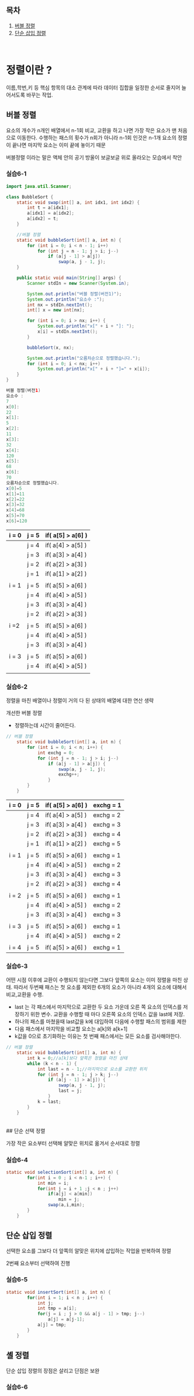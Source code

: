 ## 목차
1. [버블 정렬](#버블-정렬)  
2. [단순 삽입 정렬](#단순-삽입-정렬)

</br>  

# 정렬이란 ?

이름,학번,키 등 핵심 항목의 대소 관계에 따라 데이터 집합을 일정한 순서로 줄지어 늘어서도록 바꾸는 작업.  

## 버블 정렬  

 요소의 개수가 n개인 배열에서 n-1회 비교, 교환을 하고 나면 가장 작은 요소가 맨 처음으로 이동한다. 수행하는 패스의 횟수가 n회가 아니라 n-1회 인것은 n-1개 요소의 정렬이 끝나면 마지막 요소는 이미 끝에 놓이기 때문

버블정렬 이라는 말은 액체 안의 공기 방울이 보글보글 위로 올라오는 모습에서 착안

### 실습6-1

```java
import java.util.Scanner;

class BubbleSort {
    static void swap(int[] a, int idx1, int idx2) {
        int t = a[idx1];
        a[idx1] = a[idx2];
        a[idx2] = t;
    }

    //버블 정렬
    static void bubbleSort(int[] a, int n) {
        for (int i = 0; i < n - 1; i++)
            for (int j = n - 1; j > i; j--)
                if (a[j - 1] > a[j])
                    swap(a, j - 1, j);
    }

    public static void main(String[] args) {
        Scanner stdIn = new Scanner(System.in);

        System.out.println("버블 정렬(버전1)");
        System.out.println("요소수 :");
        int nx = stdIn.nextInt();
        int[] x = new int[nx];

        for (int i = 0; i > nx; i++) {
            System.out.println("x[" + i + "]: ");
            x[i] = stdIn.nextInt();
        }

        bubbleSort(x, nx);

        System.out.println("오름차순으로 정렬했습니다.");
        for (int i = 0; i < nx; i++)
            System.out.println("x[" + i + "]=" + x[i]);
    }
}
```

```java
버블 정렬(버전1)
요소수 :
7
x[0]: 
22
x[1]: 
5
x[2]: 
11
x[3]: 
32
x[4]: 
120
x[5]: 
68
x[6]: 
70
오름차순으로 정렬했습니다.
x[0]=5
x[1]=11
x[2]=22
x[3]=32
x[4]=68
x[5]=70
x[6]=120
```

| i = 0 | j = 5 | if( a[5] > a[6] ) |
| --- | --- | --- |
|  | j = 4 | if( a[4] > a[5] ) |
|  | j = 3 | if( a[3] > a[4] ) |
|  | j = 2 | if( a[2] > a[3] ) |
|  | j = 1 | if( a[1] > a[2] ) |
|  |  |  |
| i = 1 | j = 5 | if( a[5] > a[6] ) |
|  | j = 4 | if( a[4] > a[5] ) |
|  | j = 3 | if( a[3] > a[4] ) |
|  | j = 2 | if( a[2] > a[3] ) |
|  |  |  |
| i =2 | j = 5  | if( a[5] > a[6] ) |
|  | j = 4 | if( a[4] > a[5] ) |
|  | j = 3 | if( a[3] > a[4] ) |
|  |  |  |
| i = 3 | j = 5 | if( a[5] > a[6] ) |
|  | j = 4 | if( a[4] > a[5] ) |
|  |  |  |

### 실습6-2  

정렬을 마친 배열이나 정렬이 거의 다 된 상태의 배열에 대한 연산 생략  

개선한 버블 정렬  

- 정렬하는데 시간이 줄어든다.

```java
// 버블 정렬
	static void bubbleSort(int[] a, int n) {
		for (int i = 0; i < n; i++) {
			int exchg = 0;
			for (int j = n - 1; j > i; j--)
				if (a[j - 1] > a[j]) {
					swap(a, j - 1, j);
					exchg++;
				}
		}
	}
```

| i = 0 | j = 5 | if( a[5] > a[6] ) | exchg = 1 |
| --- | --- | --- | --- |
|  | j = 4 | if( a[4] > a[5] ) | exchg = 2 |
|  | j = 3 | if( a[3] > a[4] ) | exchg = 3 |
|  | j = 2 | if( a[2] > a[3] ) | exchg = 4 |
|  | j = 1 | if( a[1] > a[2] ) | exchg = 5 |
|  |  |  |  |
| i = 1 | j = 5 | if( a[5] > a[6] ) | exchg = 1 |
|  | j = 4 | if( a[4] > a[5] ) | exchg = 2 |
|  | j = 3 | if( a[3] > a[4] ) | exchg = 3 |
|  | j = 2 | if( a[2] > a[3] ) | exchg = 4 |
|  |  |  |  |
| i = 2 | j = 5 | if( a[5] > a[6] ) | exchg = 1 |
|  | j = 4 | if( a[4] > a[5] ) | exchg = 2 |
|  | j = 3 | if( a[3] > a[4] ) | exchg = 3 |
|  |  |  |  |
| i = 3 | j = 5 | if( a[5] > a[6] ) | exchg = 1 |
|  | j = 4 | if( a[4] > a[5] ) | exchg = 2 |
|  |  |  |  |
| i = 4 | j = 5 | if( a[5] > a[6] ) | exchg = 1 |  



### 실습6-3

어떤 시점 이후에 교환이 수행되지 않는다면 그보다 앞쪽의 요소는 이미 정렬을 마친 상태. 따라서 두번째 패스는 첫 요소를 제외한 6개의 요소가 아니라 4개의 요소에 대해서 비교,교환을 수행.

- last 는 각 패스에서 마지막으로 교환한 두 요소 가운데 오른 쪽 요소의 인덱스를 저장하기 위한 변수. 교환을 수행할 때 마다 오른쪽 요소의 인덱스 값을 last에 저장.
- 하나의 패스를 마쳤을때 last값을 k에 대입하여 다음에 수행할 패스의 범위를 제한
- 다음 패스에서 마지막을 비교할 요소는 a[k]와 a[k+1]
- k값을 0으로 초기화하는 이유는 첫 번째 패스에서는 모든 요소를 검사해야한다.

```java
// 버블 정렬
	static void bubbleSort(int[] a, int n) {
		int k = 0;//a[k]보다 앞쪽은 정렬을 마친 상태
		while (k < n - 1) {
			int last = n - 1;//마지막으로 요소를 교환한 위치
			for (int j = n - 1; j > k; j--)
				if (a[j - 1] > a[j]) {
					swap(a, j - 1, j);
					last = j;
				}
			k = last;
		}
	}
```

</br>
## 단순 선택 정렬

가장 작은 요소부터 선택해 알맞은 위치로 옮겨서 순서대로 정렬

### 실습6-4

```java
static void selectionSort(int[] a, int n) {
		for(int i = 0 ; i < n-1 ; i++) {
			int min = i;
			for(int j = i + 1 ;j < n ; j++)
				if(a[j] < a[min])
					min = j;
				swap(a,i,min);
		}
	}
```

## 단순 삽입 정렬

선택한 요소를 그보다 더 앞쪽의 알맞은 위치에 삽입하는 작업을 반복하여 정렬

2번째 요소부터 선택하여 진행

### 실습6-5

```java
static void insertSort(int[] a, int n) {
		for(int i = 1; i < n ; i++) {
			int j;
			int tmp = a[i];
			for(j = i ; j > 0 && a[j - 1] > tmp; j--)
				a[j] = a[j-1];
			a[j] = tmp;
		}
	}
```

## 셸 정렬

단순 삽입 정렬의 장점은 살리고 단점은 보완

### 실습6-6
